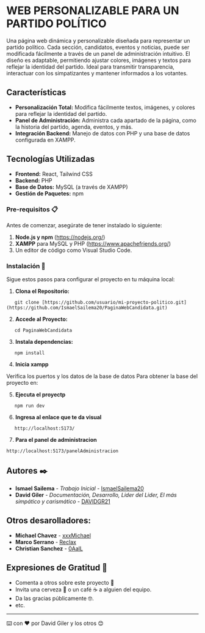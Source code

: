 # WEB PERSONALIZABLE PARA UN PARTIDO POLÍTICO

Una página web dinámica y personalizable diseñada para representar un partido político. Cada sección, candidatos, eventos y noticias, puede ser modificada fácilmente a través de un panel de administración intuitivo. El diseño es adaptable, permitiendo ajustar colores, imágenes y textos para reflejar la identidad del partido. Ideal para transmitir transparencia, interactuar con los simpatizantes y mantener informados a los votantes.

## Características

- **Personalización Total:** Modifica fácilmente textos, imágenes, y colores para reflejar la identidad del partido.
- **Panel de Administración:** Administra cada apartado de la página, como la historia del partido, agenda, eventos, y más.
- **Integración Backend:** Manejo de datos con PHP y una base de datos configurada en XAMPP.

## Tecnologías Utilizadas

- **Frontend:** React, Tailwind CSS
- **Backend:** PHP
- **Base de Datos:** MySQL (a través de XAMPP)
- **Gestión de Paquetes:** npm

### Pre-requisitos 📋

Antes de comenzar, asegúrate de tener instalado lo siguiente:

1. **Node.js y npm** (https://nodejs.org/)
2. **XAMPP** para MySQL y PHP (https://www.apachefriends.org/)
3. Un editor de código como Visual Studio Code.


### Instalación 🔧

Sigue estos pasos para configurar el proyecto en tu máquina local:

1. **Clona el Repositorio:**
```
   git clone [https://github.com/usuario/mi-proyecto-politico.git](https://github.com/IsmaelSailema20/PaginaWebCandidata.git)
```

2. **Accede al Proyecto:**
```
   cd PaginaWebCandidata
```

3. **Instala dependencias:**
```
   npm install
```
4. **Inicia xampp**

Verifica los puertos y los datos de la base de datos
Para obtener la base del proyecto en:

5. **Ejecuta el proyectp**
```
   npm run dev
```

6. **Ingresa al enlace que te da visual**
```
   http://localhost:5173/
```

7. **Para el panel de administracion**
```
http://localhost:5173/panelAdministracion
```

## Autores ✒️

* **Ismael Sailema** - *Trabajo Inicial* - [IsmaelSailema20](https://github.com/IsmaelSailema20)
* **David Giler** - *Documentación, Desarrollo, Lider del Lider, El más simpático y carismático* - [DAVIDGR21](https://github.com/DavidGR21)
## Otros desarolladores:
* **Michael Chavez** - [xxxMichael](https://github.com/xxxMichael)
* **Marco Serrano** - [Reclax](https://github.com/Reclax)
* **Christian Sanchez** - [0AalL](https://github.com/0AalL)


## Expresiones de Gratitud 🎁

* Comenta a otros sobre este proyecto 📢
* Invita una cerveza 🍺 o un café ☕ a alguien del equipo. 
* Da las gracias públicamente 🤓.
* etc.



---
⌨️ con ❤️ por David Giler y los otros 😊
